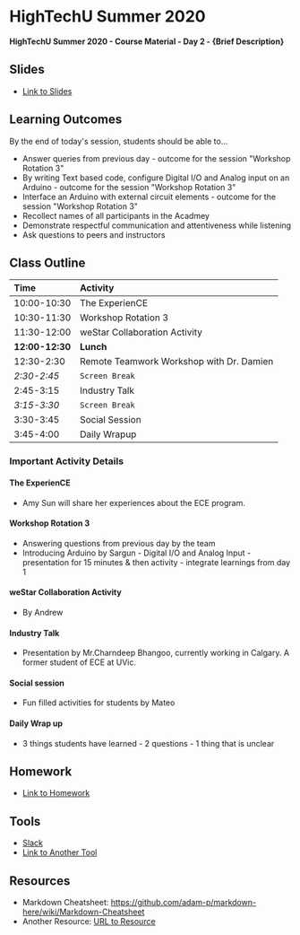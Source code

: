 # HighTechU Summer 2020

**HighTechU Summer 2020 - Course Material - Day 2 - {Brief Description}**

## Slides

* [Link to Slides](Link)

## Learning Outcomes
By the end of today's session, students should be able to...
* Answer queries from previous day - outcome for the session "Workshop Rotation 3"
* By writing Text based code, configure Digital I/O and Analog input on an Arduino - outcome for the session "Workshop Rotation 3"
* Interface an Arduino with external circuit elements - outcome for the session "Workshop Rotation 3"
* Recollect names of all participants in the Acadmey
* Demonstrate respectful communication and attentiveness while listening
* Ask questions to peers and instructors 

## Class Outline

|Time|Activity|
|:---|:---|
|10:00-10:30| The ExperienCE|
|10:30-11:30| Workshop Rotation 3| 
|11:30-12:00| weStar Collaboration Activity|
|**12:00-12:30**|**Lunch**|
|12:30-2:30| Remote Teamwork Workshop with Dr. Damien|
|*2:30-2:45*|`Screen Break`|
|2:45-3:15| Industry Talk|
|*3:15-3:30*|`Screen Break`|
|3:30-3:45|Social Session|
|3:45-4:00|Daily Wrapup|

### Important Activity Details

#### The ExperienCE
* Amy Sun will share her experiences about the ECE program.

#### Workshop Rotation 3
* Answering questions from previous day by the team
* Introducing Arduino by Sargun - Digital I/O and Analog Input - presentation for 15 minutes & then activity - integrate learnings from day 1

#### weStar Collaboration Activity
* By Andrew

#### Industry Talk
* Presentation by Mr.Charndeep Bhangoo, currently working in Calgary. A former student of ECE at UVic.

#### Social session 
* Fun filled activities for students by Mateo

#### Daily Wrap up
* 3 things students have learned - 2 questions - 1 thing that is unclear

## Homework

* [Link to Homework](Link)

## Tools

* [Slack](https://slack.com/)
* [Link to Another Tool](Link)

## Resources

* Markdown Cheatsheet: https://github.com/adam-p/markdown-here/wiki/Markdown-Cheatsheet
* Another Resource: [URL to Resource](link)
